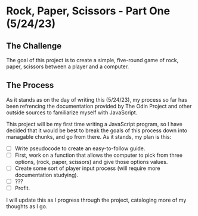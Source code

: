# Rock, Paper, Scissors - Part One (5/24/23)

## The Challenge 
The goal of this project is to create a simple, five-round game of rock, paper, scissors between a player and a computer. 

## The Process
As it stands as on the day of writing this (5/24/23), my process so far has been refrencing the documentation provided by The Odin Project and other outside sources to familiarize myself with JavaScript. 

This project will be my first time writing a JavaScript program, so I have decided that it would be best to break the goals of this process down into managable chunks, and go from there. As it stands, my plan is this:
- [ ] Write pseudocode to create an easy-to-follow guide.
- [ ] First, work on a function that allows the computer to pick from three options, (rock, paper, scissors) and give those options values.
- [ ] Create some sort of player input process (will require more documentation studying).
- [ ] ???
- [ ] Profit.

I will update this as I progress through the project, cataloging more of my thoughts as I go.